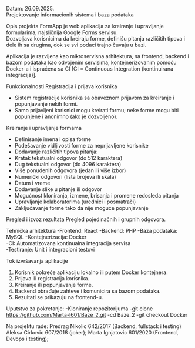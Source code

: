 Datum: 26.09.2025.  
Projektovanje informacionih sistema i baza podataka  

Opis projekta
FormApp je web aplikacija za kreiranje i upravljanje formularima, najsličnija Google Forms servisu.  
Dozvoljava korisnicima da kreiraju forme, definišu pitanja različitih tipova i dele ih sa drugima, dok se svi podaci trajno čuvaju u bazi.  

Aplikacija je razvijena kao mikroservisna arhitektura, sa frontend, backend i bazom podataka kao odvojenim servisima, kontejnerizovanim pomoću Docker-a i ispraćena sa CI [CI = Continuous Integration (kontinuirana integracija)].  


Funkcionalnosti
Registracija i prijava korisnika
- Sistem registracije korisnika sa obaveznom prijavom za kreiranje i popunjavanje nekih formi.  
- Samo prijavljeni korisnici mogu kreirati formu; neke forme mogu biti popunjene i anonimno (ako je dozvoljeno).  

Kreiranje i upravljanje formama
- Definisanje imena i opisa forme
- Podešavanje vidljivosti forme za neprijavljene korisnike
- Dodavanje različitih tipova pitanja:
- Kratak tekstualni odgovor (do 512 karaktera)
- Dug tekstualni odgovor (do 4096 karaktera)
- Više ponuđenih odgovora (jedan ili više izbor)
- Numerički odgovori (lista brojeva ili skala)
- Datum i vreme  
- Dodavanje slike u pitanje ili odgovor
- Mogućnost kloniranja, izmene, brisanja i promene redosleda pitanja
- Upravljanje kolaboratorima (urednici i posmatrači)
- Zaključavanje forme tako da nije moguće popunjavanje

Pregled i izvoz rezultata
Pregled pojedinačnih i grupnih odgovora.  
  
Tehnička arhitektura
-Frontend: React 
-Backend: PHP 
-Baza podataka: MySQL
-Kontejnerizacija: Docker  
-CI: Automatizovana kontinualna integracija servisa  
-Testiranje: Unit i integracioni testovi

Tok izvršavanja aplikacije
1. Korisnik pokreće aplikaciju lokalno ili putem Docker kontejnera.  
2. Prijava ili registracija korisnika.  
3. Kreiranje ili popunjavanje forme.  
4. Backend obrađuje zahteve i komunicira sa bazom podataka.  
5. Rezultati se prikazuju na frontend-u.

Uputstvo za pokretanje:
-Kloniranje repozitorijuma
-git clone https://github.com/Marta-I601/Baze_2.git
-cd Baze_2
-git checkout Docker

Na projektu rade:
Predrag Nikolic 642/2017 (Backend, fullstack i testing)
Aleksa Cirkovic 607/2018 (joker);
Marta Ignjatovic 601/2020 (Frontend, Devops i testing);

